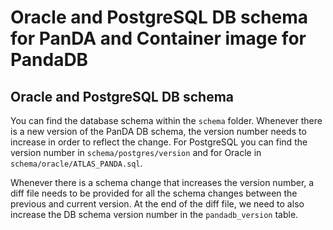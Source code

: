 # Oracle and PostgreSQL DB schema for PanDA and Container image for PandaDB

## Oracle and PostgreSQL DB schema
You can find the database schema within the `schema` folder. Whenever there is a new version of the PanDA DB schema, the version number needs to increase in order to reflect the change. For PostgreSQL you can find the version number in `schema/postgres/version` and for Oracle in `schema/oracle/ATLAS_PANDA.sql`.

Whenever there is a schema change that increases the version number, a diff file needs to be provided for all the schema changes between the previous and current version. At the end of the diff file, we need to also increase the DB schema version number in the `pandadb_version` table.
